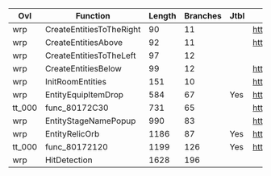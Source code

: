 | Ovl    | Function                 |   Length |   Branches | Jtbl   | WIP                             | %     |
|--------|--------------------------|----------|------------|--------|---------------------------------|-------|
| wrp    | CreateEntitiesToTheRight |       90 |         11 |        | https://decomp.me/scratch/Q7Lis | 0.993 |
| wrp    | CreateEntitiesAbove      |       92 |         11 |        | https://decomp.me/scratch/ezNeo | 0.99  |
| wrp    | CreateEntitiesToTheLeft  |       97 |         12 |        |                                 |       |
| wrp    | CreateEntitiesBelow      |       99 |         12 |        | https://decomp.me/scratch/yxzDb | 0.993 |
| wrp    | InitRoomEntities         |      151 |         10 |        | https://decomp.me/scratch/thtl9 | 0.981 |
| wrp    | EntityEquipItemDrop      |      584 |         67 | Yes    | https://decomp.me/scratch/PULKm | 0.993 |
| tt_000 | func_80172C30            |      731 |         65 |        | https://decomp.me/scratch/I7Y7R | 0.963 |
| wrp    | EntityStageNamePopup     |      990 |         83 |        | https://decomp.me/scratch/U3Xj4 | 0.976 |
| wrp    | EntityRelicOrb           |     1186 |         87 | Yes    | https://decomp.me/scratch/t2Tce | 0.638 |
| tt_000 | func_80172120            |     1199 |        126 | Yes    | https://decomp.me/scratch/mOFyx | 0.984 |
| wrp    | HitDetection             |     1628 |        196 |        |                                 |       |
